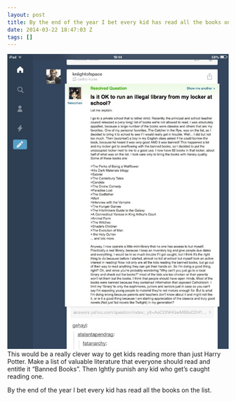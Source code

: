 ```yaml
---
layout: post
title: By the end of the year I bet every kid has read all the books on the list.
date: 2014-03-22 18:47:03 Z
tags: []
---
```

![](/media/2014/03/80381895141.jpg)
This would be a really clever way to get kids reading more than just Harry Potter. Make a list of valuable literature that everyone should read and entitle it “Banned Books”. Then lghtly punish any kid who get’s caught reading one.

By the end of the year I bet every kid has read all the books on the list.
